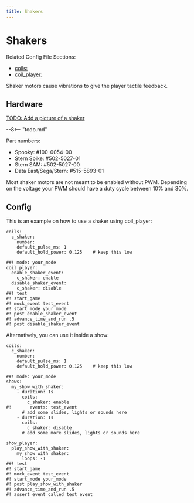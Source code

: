 ```yaml
---
title: Shakers
---
```


# Shakers


Related Config File Sections:

* [coils:](../config/coils.md)
* [coil_player:](../config/coil_player.md)

Shaker motors cause vibrations to give the player tactile feedback.

## Hardware

[TODO: Add a picture of a shaker](../about/help.md)

--8<-- "todo.md"

Part numbers:

* Spooky: #100-0054-00
* Stern Spike: #502-5027-01
* Stern SAM: #502-5027-00
* Data East/Sega/Stern: #515-5893-01

Most shaker motors are not meant to be enabled without PWM. Depending on
the voltage your PWM should have a duty cycle between 10% and 30%.

## Config

This is an example on how to use a shaker using coil_player:

``` mpf-config
coils:
  c_shaker:
    number:
    default_pulse_ms: 1
    default_hold_power: 0.125    # keep this low

##! mode: your_mode
coil_player:
  enable_shaker_event:
    c_shaker: enable
  disable_shaker_event:
    c_shaker: disable
##! test
#! start_game
#! mock_event test_event
#! start_mode your_mode
#! post enable_shaker_event
#! advance_time_and_run .5
#! post disable_shaker_event
```

Alternatively, you can use it inside a show:

``` mpf-config
coils:
  c_shaker:
    number:
    default_pulse_ms: 1
    default_hold_power: 0.125    # keep this low

##! mode: your_mode
shows:
  my_show_with_shaker:
    - duration: 1s
      coils:
        c_shaker: enable
#!       events: test_event
      # add some slides, lights or sounds here
    - duration: 1s
      coils:
        c_shaker: disable
      # add some more slides, lights or sounds here

show_player:
  play_show_with_shaker:
    my_show_with_shaker:
      loops: -1
##! test
#! start_game
#! mock_event test_event
#! start_mode your_mode
#! post play_show_with_shaker
#! advance_time_and_run .5
#! assert_event_called test_event
```
